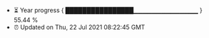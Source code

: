 - ⏳ Year progress { ████████████████▁▁▁▁▁▁▁▁▁▁▁▁▁▁ } 55.44 %
- ⏰ Updated on Thu, 22 Jul 2021 08:22:45 GMT

